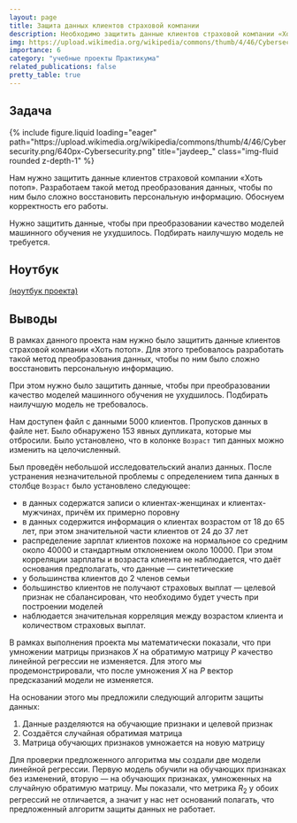 ```yaml
---
layout: page
title: Защита данных клиентов страховой компании
description: Необходимо защитить данные клиентов страховой компании «Хоть потоп». Разработаем такой метод преобразования данных, чтобы по ним было сложно восстановить персональную информацию. Обоснуем корректность его работы. Нужно защитить данные, чтобы при преобразовании качество моделей машинного обучения не ухудшилось. Подбирать наилучшую модель не требуется.
img: https://upload.wikimedia.org/wikipedia/commons/thumb/4/46/Cybersecurity.png/640px-Cybersecurity.png
importance: 6
category: "учебные проекты Практикума"
related_publications: false
pretty_table: true
---
```


## Задача

<div class="row">
    <div class="col-sm mt-3 mt-md-0">
        {% include figure.liquid loading="eager" path="https://upload.wikimedia.org/wikipedia/commons/thumb/4/46/Cybersecurity.png/640px-Cybersecurity.png" title="jaydeep_" class="img-fluid rounded z-depth-1" %}
    </div>
</div>

Нам нужно защитить данные клиентов страховой компании «Хоть потоп». Разработаем такой метод преобразования данных, чтобы по ним было сложно восстановить персональную информацию. Обоснуем корректность его работы.

Нужно защитить данные, чтобы при преобразовании качество моделей машинного обучения не ухудшилось. Подбирать наилучшую модель не требуется.

## Ноутбук

[(ноутбук проекта)](https://github.com/onixlas/DS_portfolio/tree/main/ML_p10_insurance/insurance.ipynb)

## Выводы

В рамках данного проекта нам нужно было защитить данные клиентов страховой компании «Хоть потоп». Для этого требовалось разработать такой метод преобразования данных, чтобы по ним было сложно восстановить персональную информацию.

При этом нужно было защитить данные, чтобы при преобразовании качество моделей машинного обучения не ухудшилось. Подбирать наилучшую модель не требовалось.

Нам доступен файл с данными 5000 клиентов. Пропусков данных в файле нет. Было обнаружено 153 явных дупликата, которые мы отбросили. Было установлено, что в колонке `Возраст` тип данных можно изменить на целочисленный.

Был проведён небольшой исследовательский анализ данных. После устранения незначительной проблемы с определением типа данных в столбце `Возраст` было установлено следующее:
* в данных содержатся записи о клиентах-женщинах и клиентах-мужчинах, причём их примерно поровну
* в данных содержится информация о клиентах возрастом от 18 до 65 лет, при этом значительной части клиентов от 24 до 37 лет
* распределение зарплат клиентов похоже на нормальное со средним около 40000 и стандартным отклонением около 10000. При этом корреляции зарплаты и возраста клиента не наблюдается, что даёт основания предполагать, что данные — синтетические
* у большинства клиентов до 2 членов семьи
* большинство клиентов не получают страховых выплат — целевой признак не сбалансирован, что необходимо будет учесть при построении моделей
* наблюдается значительная корреляция между возрастом клиента и количеством страховых выплат.

В рамках выполнения проекта мы математически показали, что при умножении матрицы признаков $X$ на обратимую матрицу $P$ качество линейной регрессии не изменяется. Для этого мы продемонстрировали, что после умножения $X$ на $P$ вектор предсказаний модели не изменяется. 

На основании этого мы предложили следующий алгоритм защиты данных:
1.   Данные разделяются на обучающие признаки и целевой признак
2.   Создаётся случайная обратимая матрица
3.   Матрица обучающих признаков умножается на новую матрицу

Для проверки предложенного алгоритма мы создали две модели линейной регрессии. Первую модель обучили на обучающих признаках без изменений, вторую — на обучающих признаках, умноженных на случайную обратимую матрицу. Мы показали, что метрика $R_2$ у обоих регрессий не отличается, а значит у нас нет оснований полагать, что предложенный алгоритм защиты данных не работает.
